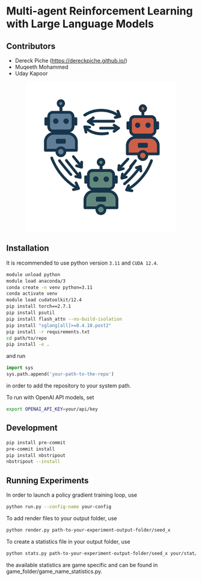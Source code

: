 # Multi-agent Reinforcement Learning with Large Language Models

## Contributors
- Dereck Piche (https://dereckpiche.github.io/)
- Muqeeth Mohammed
- Uday Kapoor

<img src="logo.png" alt="My Image" style="display: block; margin: 0 auto; width: 400px;">



## Installation

It is recommended to use python version `3.11` and `CUDA 12.4`.

```bash
module unload python
module load anaconda/3
conda create -n venv python=3.11
conda activate venv
module load cudatoolkit/12.4
pip install torch==2.7.1
pip install psutil
pip install flash_attn --no-build-isolation
pip install "sglang[all]>=0.4.10.post2"
pip install -r requirements.txt
cd path/to/repo
pip install -e .
```

and run

```python
import sys
sys.path.append('your-path-to-the-repo')
```
in order to add the repository to your system path.

To run with OpenAI API models, set
```bash
export OPENAI_API_KEY=your/api/key
```

## Development

```bash
pip install pre-commit
pre-commit install
pip install nbstripout
nbstripout --install
```

## Running Experiments

In order to launch a policy gradient training loop, use
```bash
python run.py --config-name your-config
```

To add render files to your output folder, use
```bash
python render.py path-to-your-experiment-output-folder/seed_x
```

To create a statistics file in your output folder, use
```bash
python stats.py path-to-your-experiment-output-folder/seed_x your/stat/name/1 your/stat/name/2
```
the available statistics are game specific and can be found in game_folder/game_name_statistics.py.
